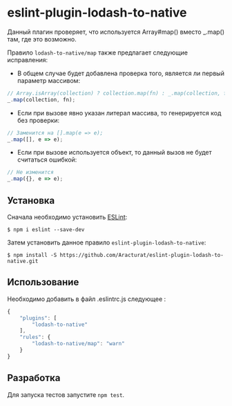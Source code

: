 # eslint-plugin-lodash-to-native

Данный плагин проверяет, что используется Array#map() вместо _.map() там, где это возможно.

Правило `lodash-to-native/map` также предлагает следующие исправления:
- В общем случае будет добавлена проверка того, является ли первый параметр массивом:
```js
// Array.isArray(collection) ? collection.map(fn) : _.map(collection, fn);
_.map(collection, fn);
```

- Если при вызове явно указан литерал массива, то генерируется код без проверки:
```js
// Заменится на [].map(e => e);
_.map([], e => e);
```

- Если при вызове используется объект, то данный вызов не будет считаться ошибкой:
```js
// Не изменится
_.map({}, e => e);
```




## Установка

Сначала необходимо установить [ESLint](http://eslint.org):

```
$ npm i eslint --save-dev
```

Затем установить данное правило `eslint-plugin-lodash-to-native`:

```
$ npm install -S https://github.com/Aracturat/eslint-plugin-lodash-to-native.git
```

## Использование

Необходимо добавить в файл .eslintrc.js следующее :
```js
{
    "plugins": [
        "lodash-to-native"
    ],
    "rules": {
        "lodash-to-native/map": "warn"
    }
}
```

## Разработка

Для запуска тестов запустите `npm test`.
